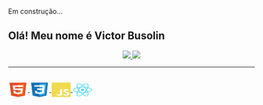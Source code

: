 <p>Em construção...</p>

## Olá! Meu nome é Victor Busolin

<div align="center">
  <a href="https://github.com/Busolin">
  <img height="180em" src="https://github-readme-stats.vercel.app/api?username=Busolin&show_icons=true&theme=dracula&include_all_commits=true&count_private=true"/>
  <img height="180em" src="https://github-readme-stats.vercel.app/api/top-langs/?username=Busolin&layout=compact&langs_count=7&theme=dracula"/>
</div>
  
<hr/>
<div style="display: inline_block"><br>
  <img align="center" alt="Busolin-HTML" height="30" width="40" src="https://raw.githubusercontent.com/devicons/devicon/master/icons/html5/html5-original.svg">
  <img align="center" alt="Busolin-CSS" height="30" width="40" src="https://raw.githubusercontent.com/devicons/devicon/master/icons/css3/css3-original.svg">
  <img align="center" alt="Busolin-Js" height="30" width="40"     src="https://raw.githubusercontent.com/devicons/devicon/master/icons/javascript/javascript-plain.svg">
  <img align="center" alt="Busolin-React" height="30" width="40" src="https://raw.githubusercontent.com/devicons/devicon/master/icons/react/react-original.svg">
</div>
